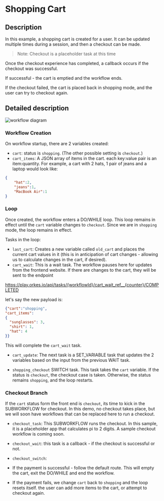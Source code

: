 # Shopping Cart

## Description

In this example, a shopping cart is created for a user.  It can be updated multiple times during a session, and then a checkout can be made.

>Note: Checkout is a placeholder task at this time

Once the checkout experience has completed, a callback occurs if the checkout was successful.

If successful - the cart is emptied and the workflow ends.

If the checkout failed, the cart is placed back in shopping mode, and the user can try to checkout again.

## Detailed description

![workflow diagram](https://raw.githubusercontent.com/conductor-sdk/conductor-examples/main/shopping_cart/images/shopping_cart_workflow.jpg)


### Workflow Creation

On workflow startup, there are 2 variables created:

* `cart`: status is `shopping`. (The other possible setting is `checkout`.)
* `cart_items`:  A JSON array of items in the cart. each key:value pair is an item:quantity. For example, a cart with 2 hats, 1 pair of jeans and a laptop would look like:

```json
{
    "hat":2,
    "jeans":1,
    "MacBook Air":1
}
```

### Loop

Once created, the workflow enters a DO/WHILE loop.  This loop remains in effect until the `cart` variable changes to `checkout`.  Since we are in `shopping` mode, the loop remains in effect.

Tasks in the loop:

* `last_cart`: Creates a new variable called `old_cart` and places the current cart values in it (this is in anticipation of cart changes - allowing us to calculate changes in the cart, if desired).
* `cart_wait`: This is a wait task. The workflow pauses here for updates from the frontend website.  If there are changes to the cart, they will be sent to the endpoint

https://play.orkes.io/api/tasks/{workflowId}/cart_wait_ref__{counter}/COMPLETED

let's say the new payload is:

```json
{"cart":"shopping",
"cart_items":
{
  "sunglasses": 3,
  "shirt": 1,
  "hat": 4
}}
```

This will complete the `cart_wait` task.

* `cart_update`: The next task is a SET_VARIABLE task that updates the 2 variables based on the input from the previous WAIT task.

* `shopping_checkout` SWITCH task.  This task takes the `cart` variable.  If the status is `checkout`, the checkout case is taken. Otherwise, the status remains `shopping`, and the loop restarts.

### Checkout Branch

If the `cart` status form the front end is `checkout`, its time to kick in the SUBWORKFLOW for checkout.  In this demo, no checkout takes place, but we will soon have workflows that can be replaced here to run a checkout.

* `checkout_task`: This SUBWORKFLOW runs the checkout. In this sample, it is a placeholder app that calculates pi to 2 digits. A sample checkout workflow is coming soon.

* `checkout_wait`: this task is a callback - if the checkout is successful or not.

* `checkout_switch`: 

 * If the payment is successful - follow the default route. This will empty the cart, exit the DO/WHILE and end the workflow.  
 * If the payment fails, we change `cart` back to `shopping` and the loop resets itself.  the user can add more items to the cart, or attempt to checkout again.